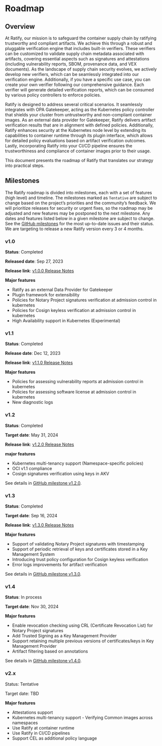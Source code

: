 # Roadmap

## Overview

At Ratify, our mission is to safeguard the container supply chain by ratifying trustworthy and compliant artifacts. We achieve this through a robust and pluggable verification engine that includes built-in verifiers. These verifiers can be customized to validate supply chain metadata associated with artifacts, covering essential aspects such as signatures and attestations (including vulnerability reports, SBOM, provenance data, and VEX documents). As the landscape of supply chain security evolves, we actively develop new verifiers, which can be seamlessly integrated into our verification engine. Additionally, if you have a specific use case, you can create your own verifier following our comprehensive guidance. Each verifier will generate detailed verification reports, which can be consumed by various policy controllers to enforce policies.

Ratify is designed to address several critical scenarios. It seamlessly integrates with OPA Gatekeeper, acting as the Kubernetes policy controller that shields your cluster from untrustworthy and non-compliant container images. As an external data provider for Gatekeeper, Ratify delivers artifact verification results that are in alignment with defined policies. Additionally, Ratify enhances security at the Kubernetes node level by extending its capabilities to container runtime through its plugin interface, which allows for detailed policy evaluations based on artifact verification outcomes. Lastly, incorporating Ratify into your CI/CD pipeline ensures the trustworthiness and compliance of container images prior to their usage.

This document presents the roadmap of Ratify that translates our strategy into practical steps.

## Milestones

The Ratify roadmap is divided into milestones, each with a set of features (high level) and timeline. The milestones marked as `Tentative` are subject to change based on the project’s priorities and the community’s feedback. We will prioritize releases for security or urgent fixes, so the roadmap may be adjusted and new features may be postponed to the next milestone. Any dates and features listed below in a given milestone are subject to change. See the [GitHub milestones](https://github.com/ratify-project/ratify/milestones?state=open) for the most up-to-date issues and their status. We are targeting to release a new Ratify version every 3 or 4 months.

### v1.0

**Status**: Completed

**Released date**: Sep 27, 2023

**Release link**: [v1.0.0 Release Notes](https://github.com/ratify-project/ratify/releases/tag/v1.0.0)

**Major features**

- Ratify as an external Data Provider for Gatekeeper
- Plugin framework for extensibility
- Policies for Notary Project signatures verification at admission control in kubernetes
- Policies for Cosign keyless verification at admission control in kubernetes
- High Availability support in Kubernetes (Experimental)

### v1.1

**Status**: Completed

**Release date**: Dec 12, 2023

**Release link**: [v1.1.0 Release Notes](https://github.com/ratify-project/ratify/releases/tag/v1.1.0)

**Major features**

- Policies for assessing vulnerability reports at admission control in kubernetes
- Policies for assessing software license at admission control in kubernetes
- New diagnostic logs

### v1.2

**Status**: Completed

**Target date**: May 31, 2024

**Release link**: [v1.2.0 Release Notes](https://github.com/ratify-project/ratify/releases/tag/v1.2.0)

**major features**

- Kubernetes multi-tenancy support (Namespace-specific policies)
- OCI v1.1 compliance
- Cosign signatures verification using keys in AKV

See details in [GitHub milestone v1.2.0](https://github.com/ratify-project/ratify/issues?q=is%3Aopen+is%3Aissue+milestone%3Av1.2.0).

### v1.3

**Status**: Completed

**Target date**: Sep 16, 2024

**Release link**: [v1.3.0 Release Notes](https://github.com/ratify-project/ratify/releases/tag/v1.3.0)

**Major features**

- Support of validating Notary Project signatures with timestamping
- Support of periodic retrieval of keys and certificates stored in a Key Management System
- Introducing trust policy configuration for Cosign keyless verification
- Error logs improvements for artifact verification

See details in [GitHub milestone v1.3.0](https://github.com/ratify-project/ratify/issues?q=is%3Aopen+is%3Aissue+milestone%3Av1.3.0).

### v1.4

**Status**: In process

**Target date**: Nov 30, 2024

**Major features**

- Enable revocation checking using CRL (Certificate Revocation List) for Notary Project signatures
- Add Trusted Signing as a Key Management Provider
- Support retaining multiple previous versions of certificates/keys in Key Management Provider
- Artifact filtering based on annotations

See details in [GitHub milestone v1.4.0](https://github.com/ratify-project/ratify/issues?q=is%3Aopen+is%3Aissue+milestone%3Av1.4.0).

### v2.x

Status: Tentative

Target date: TBD

**Major features**

- Attestations support
- Kubernetes multi-tenancy support - Verifying Common images across namespaces
- Use Ratify at container runtime
- Use Ratify in CI/CD pipelines
- Support CEL as additional policy language
